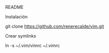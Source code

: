 README

Instalación

git clone https://github.com/renerecalde/vim.git

Crear symlinks

ln -s ~/.vim/vimrc ~/.vimrc 



